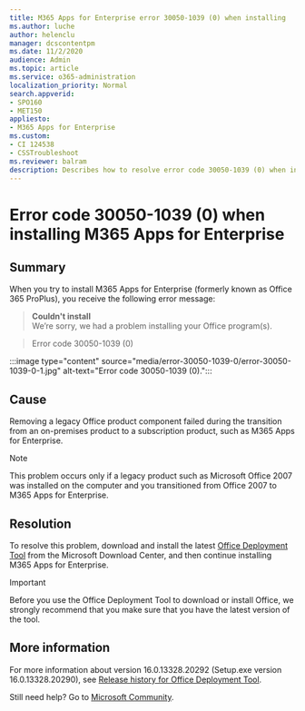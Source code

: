```yaml
---
title: M365 Apps for Enterprise error 30050-1039 (0) when installing
ms.author: luche
author: helenclu
manager: dcscontentpm
ms.date: 11/2/2020
audience: Admin
ms.topic: article
ms.service: o365-administration
localization_priority: Normal
search.appverid:
- SPO160
- MET150
appliesto:
- M365 Apps for Enterprise
ms.custom: 
- CI 124538
- CSSTroubleshoot 
ms.reviewer: balram
description: Describes how to resolve error code 30050-1039 (0) when installing M365 Apps for Enterprise.
---
```


# Error code 30050-1039 (0) when installing M365 Apps for Enterprise

## Summary 

When you try to install M365 Apps for Enterprise (formerly known as Office 365 ProPlus), you receive the following error message:

> **Couldn't install**<br />
> We’re sorry, we had a problem installing your Office program(s).

> Error code 30050-1039 (0)

:::image type="content" source="media/error-30050-1039-0/error-30050-1039-0-1.jpg" alt-text="Error code 30050-1039 (0).":::
 
 
## Cause

Removing a legacy Office product component failed during the transition from an on-premises product to a subscription product, such as M365 Apps for Enterprise.

> [!note]
> This problem occurs only if a legacy product such as Microsoft Office 2007 was installed on the computer and you transitioned from Office 2007 to M365 Apps for Enterprise. 

## Resolution

To resolve this problem, download and install the latest [Office Deployment Tool](https://www.microsoft.com/download/details.aspx?id=49117) from the Microsoft Download Center, and then continue installing M365 Apps for Enterprise.

   > [!important]
   > Before you use the Office Deployment Tool to download or install Office, we strongly recommend that you make sure that you have the latest version of the tool.

## More information

For more information about version 16.0.13328.20292 (Setup.exe version 16.0.13328.20290), see [Release history for Office Deployment Tool](https://docs.microsoft.com/officeupdates/odt-release-history).


Still need help? Go to [Microsoft Community](https://answers.microsoft.com/).
